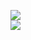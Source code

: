 [![](https://img.shields.io/badge/Made%20With-Github%20Spray-lightgrey.svg?style=for-the-badge&logo=github)](https://github.com/Annihil/github-spray#6389)  
[![](https://i.imgur.com/2DrTn0Z.gif)](https://github.com/Annihil/github-spray)
